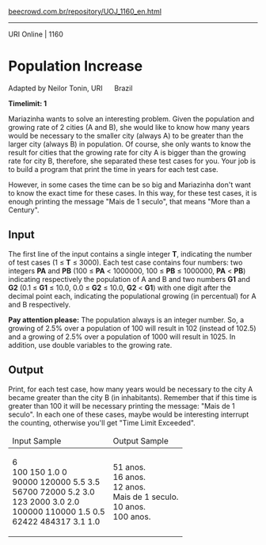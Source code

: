 <p><a href="https://www.beecrowd.com.br/repository/UOJ_1160_en.html">beecrowd.com.br/repository/UOJ_1160_en.html</a></p><hr>
<div>
  <span>URI Online | 1160</span>
  <h1>Population Increase</h1>
  <div><p>
     Adapted by Neilor Tonin, URI <img alt="" src="https://resources.beecrowd.com.br/gallery/images/flags/br.gif" style="width: 16px; height: 11px; "> Brazil</p>
  </div>
  <strong>Timelimit: 1</strong>
</div>
<div>
<div>
  <p>
   Mariazinha wants to solve an interesting problem. Given the population and growing rate of 2 cities (A and B), she would like to know how many years would be necessary to the smaller city (always A) to be greater than the larger city (always B) in population. Of course, she only wants to know the result for cities that the growing rate for city A is bigger than the growing rate for city B, therefore, she separated these test cases for you. Your job is to build a program that print the time in years for each test case.</p>
  <p>
   However, in some cases the time can be so big and Mariazinha don't want to know the exact time for these cases. In this way, for these test cases, it is enough printing the message "Mais de 1 seculo", that means "More than a Century".</p>
</div>
<h2>Input</h2>
<div>
<p>
The first line of the input contains a single integer <strong>T</strong>, indicating the number of test cases (1 ≤ <strong>T</strong> ≤ 3000). Each test case contains four numbers: two integers <strong>PA</strong> and <strong>PB</strong> (100 ≤ <strong>PA</strong> &lt; 1000000, 100 ≤ <strong>PB</strong> ≤ 1000000, <strong>PA</strong> &lt; <strong>PB</strong>) indicating respectively the population of A and B and two numbers <strong>G1</strong> and <strong>G2</strong>
 (0.1 ≤ <strong>G1</strong> ≤ 10.0, 0.0 ≤ <strong>G2</strong> ≤ 10.0, <strong>G2</strong> &lt; <strong>G1</strong>) with one digit after the decimal point each, indicating the populational growing (in percentual) for A and B respectively. </p>
<p><strong>Pay attention please:</strong> The population always is an integer number. So, a growing of 2.5% over a population of 100 will result in 102 (instead of 102.5) and a growing of 2.5% over a population of 1000 will result in 1025. In addition, use double variables to the growing rate.</p></div>
<h2>Output</h2>
<div>
  <p>
  Print, for each test case, how many years would be necessary to the city A became greater than the city B (in inhabitants). Remember that if this time is greater than 100 it will be necessary printing the message: "Mais de 1 seculo". In each one of these cases, maybe would be interesting interrupt the counting, otherwise you'll get "Time Limit Exceeded".</p>
</div>
<div></div>
  <table>
    <thead>
      <tr>
        <td>Input Sample</td>
        <td>Output Sample</td>
      </tr>
    </thead>
    <tbody>
      <tr>
        <td>
          <p>
           6<br>
           100 150 1.0 0<br>
           90000 120000 5.5 3.5<br>
           56700 72000 5.2 3.0<br>
           123 2000 3.0 2.0<br>
           100000 110000 1.5 0.5<br>
           62422 484317 3.1 1.0</p>
        </td>
        <td>
          <p>
           51 anos.<br>
           16 anos.<br>
           12 anos.<br>
           Mais de 1 seculo.<br>
           10 anos.<br>
           100 anos.</p>
        </td>
      </tr>
    </tbody>
  </table>
</div>